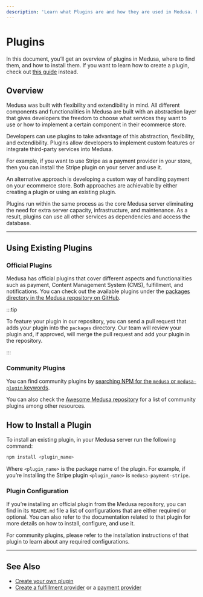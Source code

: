 ```yaml
---
description: 'Learn what Plugins are and how they are used in Medusa. Plugins are re-usable customizations that can be added to a Medusa server. This guide also learns where you can find plugins for your Medusa server.'
---
```


# Plugins

In this document, you’ll get an overview of plugins in Medusa, where to find them, and how to install them. If you want to learn how to create a plugin, check out [this guide](create.md) instead.

## Overview

Medusa was built with flexibility and extendibility in mind. All different components and functionalities in Medusa are built with an abstraction layer that gives developers the freedom to choose what services they want to use or how to implement a certain component in their ecommerce store.

Developers can use plugins to take advantage of this abstraction, flexibility, and extendibility. Plugins allow developers to implement custom features or integrate third-party services into Medusa.

For example, if you want to use Stripe as a payment provider in your store, then you can install the Stripe plugin on your server and use it.

An alternative approach is developing a custom way of handling payment on your ecommerce store. Both approaches are achievable by either creating a plugin or using an existing plugin.

Plugins run within the same process as the core Medusa server eliminating the need for extra server capacity, infrastructure, and maintenance. As a result, plugins can use all other services as dependencies and access the database.

---

## Using Existing Plugins

### Official Plugins

Medusa has official plugins that cover different aspects and functionalities such as payment, Content Management System (CMS), fulfillment, and notifications. You can check out the available plugins under the [packages directory in the Medusa repository on GitHub](https://github.com/medusajs/medusa/tree/master/packages).

:::tip

To feature your plugin in our repository, you can send a pull request that adds your plugin into the `packages` directory. Our team will review your plugin and, if approved, will merge the pull request and add your plugin in the repository.

:::

### Community Plugins

You can find community plugins by [searching NPM for the `medusa` or `medusa-plugin` keywords](https://www.npmjs.com/search?q=keywords%3Amedusa%2Cmedusa-plugin).

You can also check the [Awesome Medusa repository](https://github.com/adrien2p/awesome-medusajs#plugins) for a list of community plugins among other resources.

## How to Install a Plugin

To install an existing plugin, in your Medusa server run the following command:

```bash npm2yarn
npm install <plugin_name>
```

Where `<plugin_name>` is the package name of the plugin. For example, if you’re installing the Stripe plugin `<plugin_name>` is `medusa-payment-stripe`.

### Plugin Configuration

If you’re installing an official plugin from the Medusa repository, you can find in its `README.md` file a list of configurations that are either required or optional. You can also refer to the documentation related to that plugin for more details on how to install, configure, and use it.

For community plugins, please refer to the installation instructions of that plugin to learn about any required configurations.

---

## See Also

- [Create your own plugin](create.md)
- [Create a fulfillment provider](../shipping/add-fulfillment-provider.md) or a [payment provider](../payment/how-to-create-payment-provider.md)
